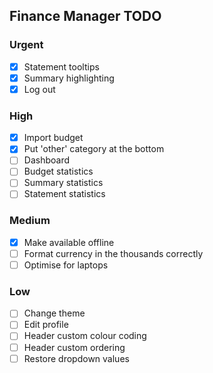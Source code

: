## Finance Manager TODO 

### Urgent

- [x] Statement tooltips
- [x] Summary highlighting
- [x] Log out

### High

- [x] Import budget
- [x] Put 'other' category at the bottom
- [ ] Dashboard
- [ ] Budget statistics
- [ ] Summary statistics
- [ ] Statement statistics

### Medium

- [x] Make available offline
- [ ] Format currency in the thousands correctly
- [ ] Optimise for laptops
### Low

- [ ] Change theme
- [ ] Edit profile
- [ ] Header custom colour coding
- [ ] Header custom ordering
- [ ] Restore dropdown values